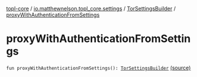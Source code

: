 [topl-core](../../index.md) / [io.matthewnelson.topl_core.settings](../index.md) / [TorSettingsBuilder](index.md) / [proxyWithAuthenticationFromSettings](./proxy-with-authentication-from-settings.md)

# proxyWithAuthenticationFromSettings

`fun proxyWithAuthenticationFromSettings(): `[`TorSettingsBuilder`](index.md) [(source)](https://github.com/05nelsonm/TorOnionProxyLibrary-Android/blob/master/topl-core/src/main/java/io/matthewnelson/topl_core/settings/TorSettingsBuilder.kt#L515)